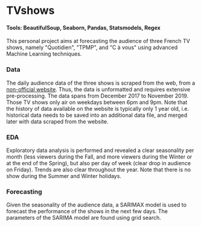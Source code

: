 # TVshows

#### Tools: BeautifulSoup, Seaborn, Pandas, Statsmodels, Regex

This personal project aims at forecasting the audience of three French TV shows, namely "Quotidien", "TPMP", and "C à vous" 
using advanced Machine Learning techniques. 

### Data
The daily audience data of the three shows is scraped from the web, from a [non-official website](http://www.leblogtvnews.com/2017/09/les-audiences-chaque-jour-de-tpmp-quotidien-et-c-a-vous.html). 
Thus, the data is unformatted and requires extensive pre-processing. The data spans from December 2017 to November 2019. 
Those TV shows only air on weekdays between 6pm and 9pm.
Note that the history of data available on the website is typically only 1 year old, i.e. historical data needs to be saved 
into an additional data file, and merged later with data scraped from the website.

### EDA
Exploratory data analysis is performed and revealed a clear seasonality per month (less viewers during the Fall, and more 
viewers during the Winter or at the end of the Spring), but also per day of week (clear drop in audience on Friday). Trends are also clear throughout the year. Note that there is no show during the Summer and Winter holidays.

### Forecasting
Given the seasonality of the audience data, a SARIMAX model is used to forecast the performance of the shows in the next few 
days. The parameters of the SARIMA model are found using grid search.
